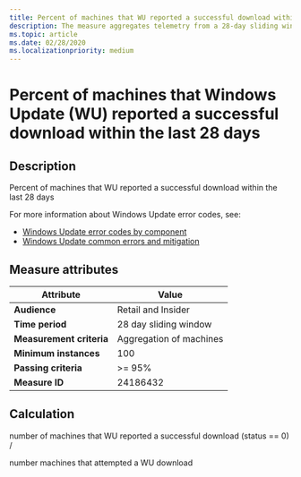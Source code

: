 ```yaml
---
title: Percent of machines that WU reported a successful download within the last 28 days
description: The measure aggregates telemetry from a 28-day sliding window into a ratio of machines that reported a successful download from Windows Update
ms.topic: article
ms.date: 02/28/2020
ms.localizationpriority: medium
---
```

 
# Percent of machines that Windows Update (WU) reported a successful download within the last 28 days

## Description

Percent of machines that WU reported a successful download within the last 28 days
 
For more information about Windows Update error codes, see:
* [Windows Update error codes by component](/windows/deployment/update/windows-update-error-reference)
* [Windows Update common errors and mitigation](/windows/deployment/update/windows-update-errors)

## Measure attributes

|Attribute|Value|
|----|----|
|**Audience**|Retail and Insider|
|**Time period**|28 day sliding window|
|**Measurement criteria**|Aggregation of machines|
|**Minimum instances**|100|
|**Passing criteria**|>= 95%|
|**Measure ID**|24186432|

## Calculation

number of machines that WU reported a successful download (status == 0) / 

number machines that attempted a WU download
